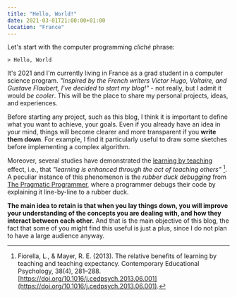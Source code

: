```yaml
---
title: "Hello, World!"
date: 2021-03-01T21:00:00+01:00
location: "France"
---
```


Let's start with the computer programming *cliché* phrase:

`> Hello, World`

It's 2021 and I'm currently living in France as a grad student in a computer science program. *"Inspired by the French writers Victor Hugo, Voltaire, and Gustave Flaubert, I've decided to start my blog!"* - not really, but I admit it would *be cooler*. This will be the place to share my personal projects, ideas, and experiences.

Before starting any project, such as this blog, I think it is important to define what you want to achieve, your goals. Even if you already have an idea in your mind, things will become clearer and more transparent if you **write them down**. For example, I find it particularly useful to draw some sketches before implementing a complex algorithm.

Moreover, several studies have demonstrated the [learning by teaching](https://digest.bps.org.uk/2018/05/04/learning-by-teaching-others-is-extremely-effective-a-new-study-tested-a-key-reason-why/) effect, i.e., that *"learning is enhanced through the act of teaching others"* [^1]. A peculiar instance of this phenomenon is the *rubber duck debugging* from [The Pragmatic Programmer](https://en.wikipedia.org/wiki/The_Pragmatic_Programmer), where a programmer debugs their code by explaining it line-by-line to a rubber duck.

**The main idea to retain is that when you lay things down, you will improve your understanding of the concepts you are dealing with, and how they interact between each other.** And that is the main objective of this blog, the fact that some of you might find this useful is just a plus, since I do not plan to have a large audience anyway.

[^1]: Fiorella, L., & Mayer, R. E. (2013). The relative benefits of learning by teaching and teaching expectancy. Contemporary Educational Psychology, 38(4), 281–288. [https://doi.org/10.1016/j.cedpsych.2013.06.001](https://doi.org/10.1016/j.cedpsych.2013.06.001).
